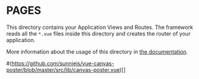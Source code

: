 # PAGES

This directory contains your Application Views and Routes.
The framework reads all the `*.vue` files inside this directory and creates the router of your application.

More information about the usage of this directory in [the documentation](https://nuxtjs.org/guide/routing).



#(https://github.com/sunniejs/vue-canvas-poster/blob/master/src/lib/canvas-poster.vue)[]